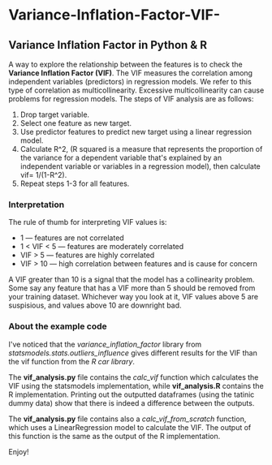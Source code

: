# Variance-Inflation-Factor-VIF-
## Variance Inflation Factor in Python &amp; R

A way to explore the relationship between the features is to check the **Variance Inflation Factor (VIF)**. The VIF measures the correlation among independent variables (predictors) in regression models. We refer to this type of correlation as multicollinearity. Excessive multicollinearity can cause problems for regression models. The steps of VIF analysis are as follows:
1.	Drop target variable.
2.	Select one feature as new target.
3.	Use predictor features to predict new target using a linear regression model.
4.	Calculate R^2, (R squared is a measure that represents the proportion of the variance for a dependent variable that's explained by an independent variable or variables in a regression model), then calculate vif= 1/(1-R^2).
5.	Repeat steps 1-3 for all features.

### Interpretation
The rule of thumb for interpreting VIF values is:

- 1 — features are not correlated
- 1 < VIF < 5 — features are moderately correlated
- VIF > 5 — features are highly correlated
- VIF > 10 — high correlation between features and is cause for concern

A VIF greater than 10 is a signal that the model has a collinearity problem. Some say any feature that has a VIF more than 5 should be removed from your training dataset. Whichever way you look at it, VIF values above 5 are suspisious, and values above 10 are downright bad.


### About the example code

I've noticed that the *variance_inflation_factor* library from *statsmodels.stats.outliers_influence* gives different results for the VIF than the vif function from the *R car library*.

The **vif_analysis.py** file contains the *calc_vif* function which calculates the VIF using the statsmodels implementation, while **vif_analysis.R** contains the R implementation. Printing out the outputted dataframes (using the tatinic dummy data) show that there is indeed a difference between the outputs.

The **vif_analysis.py** file contains also a *calc_vif_from_scratch* function, which uses a LinearRegression model to calculate the VIF. The output of this function is the same as the output of the R implementation.

Enjoy!
